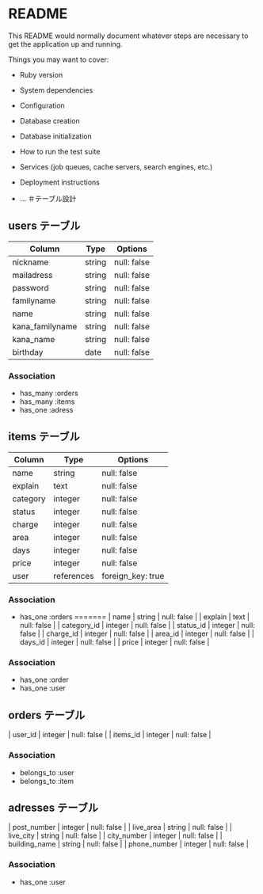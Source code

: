 # README

This README would normally document whatever steps are necessary to get the
application up and running.

Things you may want to cover:

* Ruby version

* System dependencies

* Configuration

* Database creation

* Database initialization

* How to run the test suite

* Services (job queues, cache servers, search engines, etc.)

* Deployment instructions

* ...
＃テーブル設計

## users テーブル

| Column   | Type   | Options     |
| -------- | ------ | ----------- |
| nickname        | string  | null: false |
| mailadress      | string  | null: false |
| password        | string  | null: false |
| familyname      | string  | null: false |
| name            | string  | null: false |
| kana_familyname | string  | null: false |
| kana_name       | string  | null: false |
| birthday        | date    | null: false |

### Association

- has_many :orders
- has_many :items
- has_one :adress

## items テーブル

| Column | Type   | Options     |
| ------ | ------ | ----------- |
| name     | string     | null: false      |
| explain  | text       | null: false      |
| category | integer    | null: false      |
| status   | integer    | null: false      |
| charge   | integer    | null: false      |
| area     | integer    | null: false      |
| days     | integer    | null: false      |
| price    | integer    | null: false      |
| user     | references | foreign_key: true|

### Association

- has_one :orders
=======
| name        | string   | null: false |
| explain     | text     | null: false |
| category_id | integer  | null: false |
| status_id   | integer  | null: false |
| charge_id   | integer  | null: false |
| area_id     | integer  | null: false |
| days_id     | integer  | null: false |
| price       | integer  | null: false |

### Association

- has_one :order
- has_one :user

## orders テーブル
| user_id  | integer | null: false |
| items_id | integer | null: false |

### Association

-  belongs_to :user
-  belongs_to :item 

## adresses テーブル
| post_number   | integer | null: false |
| live_area     | string  | null: false |
| live_city     | string  | null: false |
| city_number   | integer | null: false |
| building_name | string  | null: false |
| phone_number  | integer | null: false |

### Association

- has_one :user
